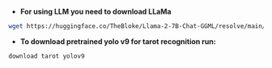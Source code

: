 - **For using LLM you need to download LLaMa**
```sh
wget https://huggingface.co/TheBloke/Llama-2-7B-Chat-GGML/resolve/main/llama-2-7b-chat.ggmlv3.q4_1.bin
```
- **To download pretrained yolo v9 for tarot recognition run:**
```sh
download tarot yolov9
```